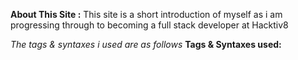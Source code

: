**About This Site :** This site is a short introduction of myself as i am progressing through to becoming a full stack developer at Hacktiv8

*The tags & syntaxes i used are as follows*
**Tags & Syntaxes used:**
<Html>
<body>
<title>
<Margin>
<Padding>
<Border>
<font-size>
<veritcal-align>
<height>
<width>
<overflow>
<-webkit-perspective>
<perspective>
<-webkit-perspective-origin-x>
<perspective-origin-x>
<position>
<top>
<left>
<right>
<bottom>
<transform-origin>
<z-index>
<text-align>
<background-image>
<max-width>
<max-height>
<letter-spacing>
<color>
<line height>
<font>

**About Me :** I'm a student who just recently graduated from SMAK 4 BPK Penabur, and am currently attending the Hacktiv8 program.
My interests mostly revolve around media specifically photography and videography.
